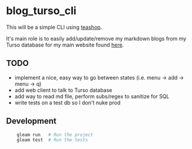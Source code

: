 # blog_turso_cli

This will be a simple CLI using [teashop](https://github.com/erikareads/teashop).

It's main role is to easily add/update/remove my markdown blogs from my Turso 
database for my main website found [here](www.ethanthoma.com).

## TODO

- implement a nice, easy way to go between states (i.e. menu -> add -> menu -> q)
- add web client to talk to Turso database
- add way to read md file, perform subs/regex to sanitize for SQL
- write tests on a test db so I don't nuke prod

## Development

```sh
    gleam run   # Run the project
    gleam test  # Run the tests
```
